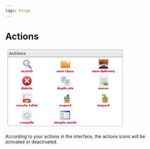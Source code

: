 ```yaml
---
tags: Forge
---
```


Actions
=======

![](resources/deliveries-actions.png)

According to your actions in the interface, the actions icons will be activated or deactivated.

